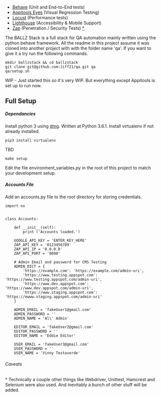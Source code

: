 * [Behave](/e2e) (Unit and End-to-End tests)
* [Appitools Eyes](/visual) (Visual Regression Testing)
* [Locust](/perf) (Performance tests)
* [Lighthouse](/accessibility) (Accessibility & Mobile Support)
* [Zap](/pen) (Penetration / Security Tests)
[\*](#caveats)

The BALLZ Stack is a full stack for QA automation mainly written using the python behave framework. All the readme in this project assume it was cloned into another project with with the folder name 'qa'. If you want to give it a try run the following commands.
``` 
mkdir ballzstack && cd ballzstack
git clone git@github.com:Jiff21/qa.git qa
qa/setup.sh
```

WIP - Just started  this so it's very WIP. But everything except Appitools is set up to run now.

## Full Setup

##### Dependancies
Install python 3 using [dmg](https://www.python.org/downloads/). Written at Python 3.6.1.
Install virtualenv if not already installed.
```
pip3 install virtualenv
```

TBD
```
make setup
```

Edit the file environment_variables.py in the root of this project to match your development setup.

##### Accounts File
Add an accounts.py file to the root directory for storing credentials.
```
import os


class Accounts:

    def __init__(self):
        print ('Accounts loaded.')

    GOOGLE_API_KEY = 'ENTER_KEY_HERE'
    ZAP_API_KEY = '0123456789'
    ZAP_API_IP = '0.0.0.0'
    ZAP_API_PORT = '8090'

    # Admin Email and password for CMS Testing
    ADMIN_DICT = {
        'https://example.com': 'https://example.com/admin-uri',
        'https://www.testing.appspot.com': 'https://www.testing.appspot.com/admin-uri',
        'https://www.dev.appspot.com': 'https://www.dev.appspot.com/admin-uri',
        'https://www.staging.appspot.com': 'https://ewww.staging.appspot.com/admin-uri'
    }

    ADMIN_EMAIL = 'fakeUser1@gmail.com'
    ADMIN_PASSWORD = ''
    ADMIN_NAME = 'Al\' Admin'

    EDITOR_EMAIL = 'fakeUser2@gmail.com'
    EDITOR_PASSWORD = ''
    EDITOR_NAME = 'Eddie Editor'

    USER_EMAIL = 'fakeUser3@gmail.com'
    USER_PASSWORD = ''
    USER_NAME = 'Vinny Testaverde'

```

###### Caveats
\* Technically a couple other things like Webdriver, Unittest, Hamcrest and Selenium were also used. And inevitably a bunch of other stuff will be added.
